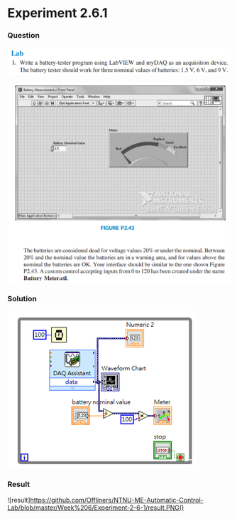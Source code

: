 # Experiment 2.6.1
### Question

![Exp2_6_1](https://github.com/Offliners/NTNU-ME-Automatic-Control-Lab/blob/master/Week%206/Experiment-2-6-1/Exp2_6_1.PNG)

![Exp2_6_2](https://github.com/Offliners/NTNU-ME-Automatic-Control-Lab/blob/master/Week%206/Experiment-2-6-1/Exp2_6_2.PNG)

### Solution

![solution](https://github.com/Offliners/NTNU-ME-Automatic-Control-Lab/blob/master/Week%206/Experiment-2-6-1/solution.PNG)

### Result

![result]https://github.com/Offliners/NTNU-ME-Automatic-Control-Lab/blob/master/Week%206/Experiment-2-6-1/result.PNG()
